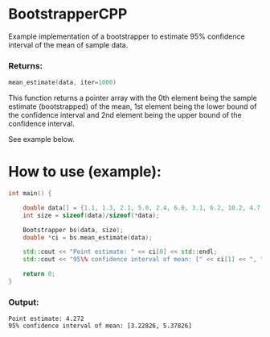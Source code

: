 # BootstrapperCPP
Example implementation of a bootstrapper to estimate 95% confidence interval of the mean of sample data.

### Returns:
```c++
mean_estimate(data, iter=1000)
```

This function returns a pointer array with the 0th element being the sample estimate (bootstrapped) of the mean, 1st element being the lower bound of the confidence interval and 2nd element being the upper bound of the confidence interval.

See example below.

# How to use (example):
```c++
int main() {

    double data[] = {1.1, 1.3, 2.1, 5.0, 2.4, 6.6, 3.1, 6.2, 10.2, 4.7, 2.2, 5.5, 1.5, 7.5, 2.8, 1.1, 2.7, 7.7, 6.5, 2.5, 1.8, 9.2, 4.6};
    int size = sizeof(data)/sizeof(*data);

    Bootstrapper bs(data, size);
    double *ci = bs.mean_estimate(data);  

    std::cout << "Point estimate: " << ci[0] << std::endl;
    std::cout << "95\% confidence interval of mean: [" << ci[1] << ", " << ci[2] << "]" << std::endl;           

    return 0;
}
```

### Output:
```text
Point estimate: 4.272
95% confidence interval of mean: [3.22826, 5.37826]
```
